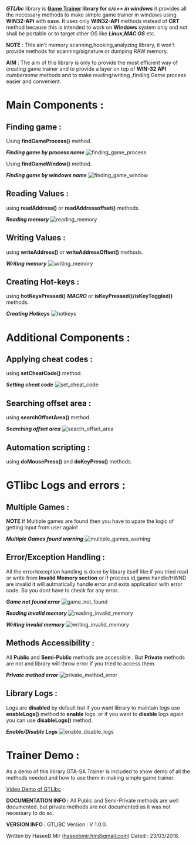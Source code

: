 **_GTLibc_** library is **[Game Trainer](https://en.wikipedia.org/wiki/Trainer_(games)) library for _c/c++ in windows_** it provides all the necessary methods to make simple game trainer in
windows using **WIN32-API** with ease.
It uses only **WIN32-API** methods instead of **CRT** method because this is intended to work on **Windows** system only
and not shall be portable or to target other OS like **_Linux_,_MAC OS_** etc.

**NOTE** : This ain't memory scanning,hooking,analyzing library, it won't provide methods for scanning/signature or dumping RAW memory.
 
**AIM** : The aim of this library is only to provide the most efficient way of creating game trainer 
and to provide a layer on top of **WIN-32 API** _cumbersome_ methods and to make reading/writing ,finding Game process easier and convenient.


# Main Components :

## Finding game : 

Using **findGameProcess()** method.

**_Finding game by process name_**
![finding_game_process](https://github.com/haseeb-heaven/GTLibc/blob/resources/finding_game_process.jpg?raw=true "")


Using **findGameWindow()** method.

**_Finding game by windows name_**
![finding_game_window](https://github.com/haseeb-heaven/GTLibc/blob/resources/finding_game_window.jpg?raw=true "")


## Reading Values : 

using **readAddress()** or **readAddressoffset()** methods.

**_Reading memory_**
![reading_memory](https://github.com/haseeb-heaven/GTLibc/blob/resources/reading_memory.jpg?raw=true "")

## Writing Values : 

using **writeAddress()** or **writeAddressOffset()** methods.

**_Writing memory_**
![writing_memory](https://github.com/haseeb-heaven/GTLibc/blob/resources/writing_memory.jpg?raw=true "")

## Creating Hot-keys :

using **hotKeysPressed()** **_MACRO_** or **isKeyPressed()/isKeyToggled()** methods.

**_Creating Hotkeys_**
![hotkeys](https://github.com/haseeb-heaven/GTLibc/blob/resources/hotkeys.jpg?raw=true "")

# Additional Components :

## Applying cheat codes : 

using **setCheatCode()** method.

**_Setting cheat code_**
![set_cheat_code](https://github.com/haseeb-heaven/GTLibc/blob/resources/set_cheat_code.jpg?raw=true "")

## Searching offset area : 

using **searchOffsetArea()** method.

**_Searching offset area_**
![search_offset_area](https://github.com/haseeb-heaven/GTLibc/blob/resources/search_offset_area.jpg?raw=true "")

## Automation scripting  : 

using **doMousePress()** and **doKeyPress()** methods.


# GTlibc Logs and errors :

## Multiple Games :
**NOTE** If Multiple games are found then you have to upate the logic of getting input from user again!

**_Multiple Games found warning_**
![multiple_games_warning](https://github.com/haseeb-heaven/GTLibc/blob/resources/multiple_games_warning.jpg?raw=true "")


## Error/Exception Handling :

All the error/exception handling is done by library itself like if you tried read or write from **Invalid Memory section** or if process id,game handle/HWND are invalid  it will autmatically handle error and exits application with error code. So you dont have to check for any error.

**_Game not found error_**
![game_not_found](https://github.com/haseeb-heaven/GTLibc/blob/resources/game_not_found.jpg?raw=true "")


**_Reading invalid memory_**
![reading_invalid_memory](https://github.com/haseeb-heaven/GTLibc/blob/resources/reading_invalid_memory.jpg?raw=true "")


**_Writing invalid memory_**
![writing_invalid_memory](https://github.com/haseeb-heaven/GTLibc/blob/resources/writing_invalid_memory.jpg?raw=true "")


## Methods Accessibility :

All **Public** and **Semi-Public** methods are accessible . But **Private** methods are not and library will throw error if you tried to access them.

**_Private method error_**
![private_method_error](https://github.com/haseeb-heaven/GTLibc/blob/resources/private_method_error.jpg?raw=true "")

## Library Logs :

Logs are **disabled** by default but if you want library to maintain logs use **enableLogs()** method to **enable** logs.
or if you want to **disable** logs again you can use **disableLogs()** method.

**_Enable/Disable Logs_**
![enable_disable_logs](https://github.com/haseeb-heaven/GTLibc/blob/resources/enable_disable_logs.jpg?raw=true "")


# Trainer Demo :
As a demo of this library GTA-SA Trainer is included to show demo of all the methods needed and how to use them in making simple game trainer.

[Video Demo of GTLibc](https://youtu.be/cRCnN987gd8)


**DOCUMENTATION INFO :**
All Public and Semi-Private methods are well documented.
but private methods are not documented as it was not necessary to do so.

**VERSION INFO :**
GTLIBC Version : V 1.0.0.

Written by HaseeB Mir (haseebmir.hm@gmail.com)
Dated : 23/03/2018.
